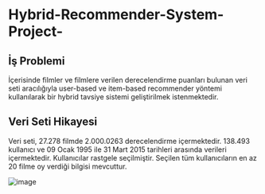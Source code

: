 # Hybrid-Recommender-System-Project-

## İş Problemi

İçerisinde filmler ve filmlere verilen derecelendirme puanları bulunan veri seti aracılığıyla user-based ve item-based recommender yöntemi kullanılarak bir hybrid tavsiye sistemi geliştirilmek istenmektedir. 

## Veri Seti Hikayesi

Veri seti, 27.278 filmde 2.000.0263 derecelendirme içermektedir. 138.493 kullanıcı ve 09 Ocak 1995 ile 31 Mart 2015 tarihleri arasında verileri içermektedir. 
Kullanıcılar rastgele seçilmiştir. Seçilen tüm kullanıcıların en az 20 filme oy verdiği bilgisi mevcuttur.

![image](https://user-images.githubusercontent.com/114231787/204102468-42be48e2-c8a7-4a72-88c6-a05373c16fef.png)
